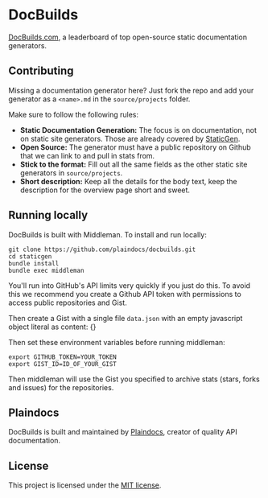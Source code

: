 # DocBuilds

[DocBuilds.com](http://www.docbuilds.com), a leaderboard of top open-source static documentation generators.

## Contributing

Missing a documentation generator here? Just fork the repo and add your generator
as a `<name>.md` in the `source/projects` folder.

Make sure to follow the following rules:

*   **Static Documentation Generation:** The focus is on documentation, not on static site generators. Those are already covered by [StaticGen](http://www.staticgen.com).
*   **Open Source:** The generator must have a public repository on Github that we can link to and pull in stats from.
*   **Stick to the format:** Fill out all the same fields as the other static site generators in `source/projects`.
*   **Short description:** Keep all the details for the body text, keep the description for the overview page short and sweet.

## Running locally

DocBuilds is built with Middleman. To install and run locally:

    git clone https://github.com/plaindocs/docbuilds.git
    cd staticgen
    bundle install
    bundle exec middleman

You'll run into GitHub's API limits very quickly if you just do this. To avoid this we recommend you create a Github API token with permissions to access public repositories and Gist.

Then create a Gist with a single file `data.json` with an empty javascript object literal as content: {}

Then set these environment variables before running middleman:

    export GITHUB_TOKEN=YOUR_TOKEN
    export GIST_ID=ID_OF_YOUR_GIST

Then middleman will use the Gist you specified to archive stats (stars, forks and issues) for the repositories.

## Plaindocs

DocBuilds is built and maintained by [Plaindocs](http://www.plaindocs.com), creator of quality API documentation.

## License
This project is licensed under the [MIT license](http://opensource.org/licenses/MIT).

